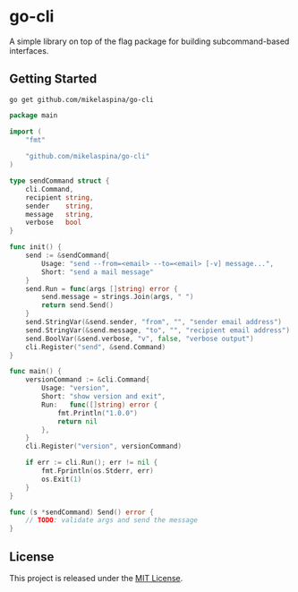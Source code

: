 go-cli
======

A simple library on top of the flag package for building subcommand-based interfaces.

## Getting Started

~~~~
go get github.com/mikelaspina/go-cli
~~~~

```go
package main

import (
	"fmt"
	
	"github.com/mikelaspina/go-cli"
)

type sendCommand struct {
	cli.Command,
	recipient string,
	sender    string,
	message   string,
	verbose   bool
}

func init() {
	send := &sendCommand{
		Usage: "send --from=<email> --to=<email> [-v] message...",
		Short: "send a mail message"
	}
	send.Run = func(args []string) error {
		send.message = strings.Join(args, " ")
		return send.Send()
	}
	send.StringVar(&send.sender, "from", "", "sender email address")
	send.StringVar(&send.message, "to", "", "recipient email address")
	send.BoolVar(&send.verbose, "v", false, "verbose output")
	cli.Register("send", &send.Command)
}

func main() {
    versionCommand := &cli.Command{
		Usage: "version",
		Short: "show version and exit",
		Run:   func([]string) error {
			fmt.Println("1.0.0")
			return nil
		},
	}
	cli.Register("version", versionCommand)

	if err := cli.Run(); err != nil {
		fmt.Fprintln(os.Stderr, err)
		os.Exit(1)
	}
}

func (s *sendCommand) Send() error {
	// TODO: validate args and send the message
}
```

## License

This project is released under the [MIT License](http://www.opensource.org/licenses/MIT).
